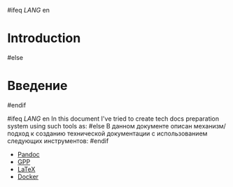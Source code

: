 #ifeq _LANG_ en
# Introduction
#else
# Введение
#endif

#ifeq _LANG_ en
In this document I\'ve tried to create tech docs preparation system using such tools as:
#else
В данном документе описан механизм/подход к созданию технической документации с использованием следующих инструментов:
#endif
 * [Pandoc](http://johnmacfarlane.net/pandoc/index.html)
 * [GPP](http://en.nothingisreal.com/wiki/GPP)
 * [LaTeX](http://www.latex-project.org/)
 * [Docker](https://www.docker.com/)
